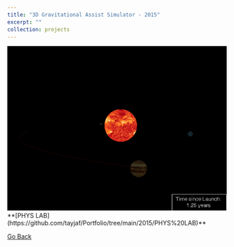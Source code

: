```yaml
---
title: "3D Gravitational Assist Simulator - 2015"
excerpt: ""
collection: projects
---
```


<img src='/images/ss2015.gif'>
**[PHYS LAB](https://github.com/tayjaf/Portfolio/tree/main/2015/PHYS%20LAB)**


[Go Back](/projects/)
